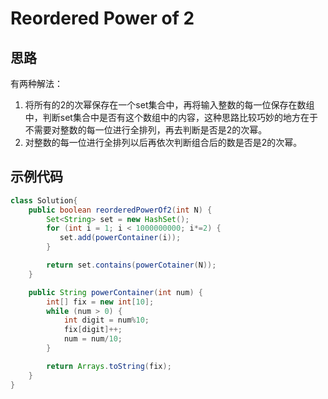 # Reordered Power of 2
## 思路

有两种解法：
1. 将所有的2的次幂保存在一个set集合中，再将输入整数的每一位保存在数组中，判断set集合中是否有这个数组中的内容，这种思路比较巧妙的地方在于不需要对整数的每一位进行全排列，再去判断是否是2的次幂。
2. 对整数的每一位进行全排列以后再依次判断组合后的数是否是2的次幂。

## 示例代码
``` java
class Solution{
    public boolean reorderedPowerOf2(int N) {
        Set<String> set = new HashSet();
        for (int i = 1; i < 1000000000; i*=2) {
           set.add(powerContainer(i));
        }

        return set.contains(powerCotainer(N));
    }

    public String powerContainer(int num) {
        int[] fix = new int[10];
        while (num > 0) {
            int digit = num%10;
            fix[digit]++;
            num = num/10;
        }

        return Arrays.toString(fix);
    }
}
```
